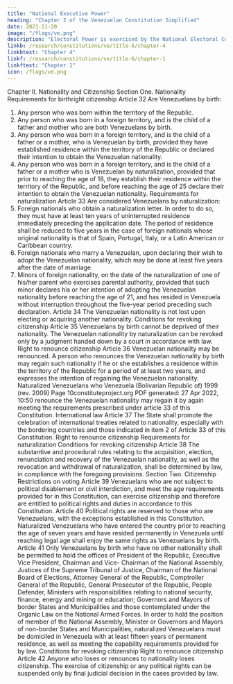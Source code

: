 ```yaml
---
title: "National Executive Power"
heading: "Chapter 2 of the Venezuelan Constitution Simplified"
date: 2021-11-20
image: "/flags/ve.png"
description: "Electoral Power is exercised by the National Electoral Council as governing body, and by the latter’s subordinate organs"
linkb: /research/constitutions/ve/title-5/chapter-4
linkbtext: "Chapter 4"
linkf: /research/constitutions/ve/title-6/chapter-1
linkftext: "Chapter 1"
icon: /flags/ve.png
---
```



Chapter II. Nationality and Citizenship
Section One. Nationality
Requirements for birthright citizenship
Article 32
Are Venezuelans by birth:
1. Any person who was born within the territory of the Republic.
2. Any person who was born in a foreign territory, and is the child of a father and
mother who are both Venezuelans by birth.
3. Any person who was born in a foreign territory, and is the child of a father or a
mother, who is Venezuelan by birth, provided they have established residence
within the territory of the Republic or declared their intention to obtain the
Venezuelan nationality.
4. Any person who was born in a foreign territory, and is the child of a father or a
mother who is Venezuelan by naturalization, provided that prior to reaching the
age of 18, they establish their residence within the territory of the Republic, and
before reaching the age of 25 declare their intention to obtain the Venezuelan
nationality.
Requirements for naturalization
Article 33
Are considered Venezuelans by naturalization:
1. Foreign nationals who obtain a naturalization letter. In order to do so, they must
have at least ten years of uninterrupted residence immediately preceding the
application date.
The period of residence shall be reduced to five years in the case of foreign
nationals whose original nationality is that of Spain, Portugal, Italy, or a Latin
American or Caribbean country.
2. Foreign nationals who marry a Venezuelan, upon declaring their wish to adopt
the Venezuelan nationality, which may be done at least five years after the date
of marriage.
3. Minors of foreign nationality, on the date of the naturalization of one of his/her
parent who exercises parental authority, provided that such minor declares his or
her intention of adopting the Venezuelan nationality before reaching the age of
21, and has resided in Venezuela without interruption throughout the five-year
period preceding such declaration.
Article 34
The Venezuelan nationality is not lost upon electing or acquiring another nationality.
Conditions for revoking citizenship
Article 35
Venezuelans by birth cannot be deprived of their nationality. The Venezuelan nationality
by naturalization can be revoked only by a judgment handed down by a court in
accordance with law.
Right to renounce citizenship
Article 36
Venezuelan nationality may be renounced. A person who renounces the Venezuelan
nationality by birth may regain such nationality if he or she establishes a residence
within the territory of the Republic for a period of at least two years, and expresses the
intention of regaining the Venezuelan nationality. Naturalized Venezuelans who
Venezuela (Bolivarian Republic of) 1999 (rev. 2009)
Page 10constituteproject.org
PDF generated: 27 Apr 2022, 10:50
renounce the Venezuelan nationality may regain it by again meeting the requirements
prescribed under article 33 of this Constitution.
International law
Article 37
The State shall promote the celebration of international treaties related to nationality,
especially with the bordering countries and those indicated in item 2 of Article 33 of this
Constitution.
Right to renounce citizenship
Requirements for naturalization
Conditions for revoking citizenship
Article 38
The substantive and procedural rules relating to the acquisition, election, renunciation
and recovery of the Venezuelan nationality, as well as the revocation and withdrawal of
naturalization, shall be determined by law, in compliance with the foregoing provisions.
Section Two. Citizenship
Restrictions on voting
Article 39
Venezuelans who are not subject to political disablement or civil interdiction, and meet
the age requirements provided for in this Constitution, can exercise citizenship and
therefore are entitled to political rights and duties in accordance to this Constitution.
Article 40
Political rights are reserved to those who are Venezuelans, with the exceptions
established in this Constitution.
Naturalized Venezuelans who have entered the country prior to reaching the age of
seven years and have resided permanently in Venezuela until reaching legal age shall
enjoy the same rights as Venezuelans by birth.
Article 41
Only Venezuelans by birth who have no other nationality shall be permitted to hold the
offices of President of the Republic, Executive Vice President, Chairman and Vice-
Chairman of the National Assembly, Justices of the Supreme Tribunal of Justice,
Chairman of the National Board of Elections, Attorney General of the Republic,
Comptroller General of the Republic, General Prosecutor of the Republic, People
Defender, Ministers with responsibilities relating to national security, finance, energy
and mining or education; Governors and Mayors of border States and Municipalities and
those contemplated under the Organic Law on the National Armed Forces.
In order to hold the position of member of the National Assembly, Minister or Governors
and Mayors of non-border States and Municipalities, naturalized Venezuelans must be
domiciled in Venezuela with at least fifteen years of permanent residence, as well as
meeting the capability requirements provided for by law.
Conditions for revoking citizenship
Right to renounce citizenship
Article 42
Anyone who loses or renounces to nationality loses citizenship. The exercise of
citizenship or any political rights can be suspended only by final judicial decision in the
cases provided by law.